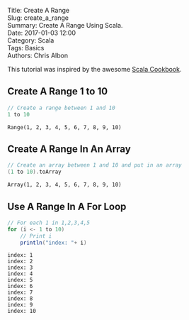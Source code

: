 Title: Create A Range   
Slug: create_a_range  
Summary: Create A Range Using Scala.  
Date: 2017-01-03 12:00  
Category: Scala  
Tags: Basics  
Authors: Chris Albon

This tutorial was inspired by the awesome [Scala Cookbook](http://amzn.to/2lxbrxN).

## Create A Range 1 to 10


```scala
// Create a range between 1 and 10
1 to 10
```




    Range(1, 2, 3, 4, 5, 6, 7, 8, 9, 10)



## Create A Range In An Array


```scala
// Create an array between 1 and 10 and put in an array
(1 to 10).toArray
```




    Array(1, 2, 3, 4, 5, 6, 7, 8, 9, 10)



## Use A Range In A For Loop


```scala
// For each 1 in 1,2,3,4,5
for (i <- 1 to 10)
    // Print i
    println("index: "+ i)
```

    index: 1
    index: 2
    index: 3
    index: 4
    index: 5
    index: 6
    index: 7
    index: 8
    index: 9
    index: 10
